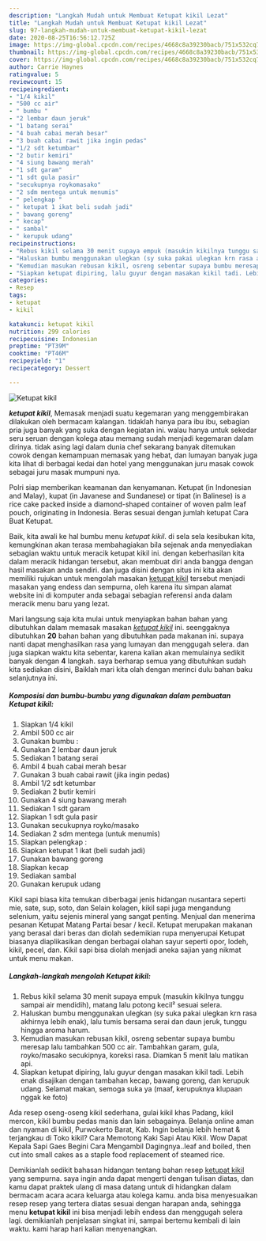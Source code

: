 ```yaml
---
description: "Langkah Mudah untuk Membuat Ketupat kikil Lezat"
title: "Langkah Mudah untuk Membuat Ketupat kikil Lezat"
slug: 97-langkah-mudah-untuk-membuat-ketupat-kikil-lezat
date: 2020-08-25T16:56:12.725Z
image: https://img-global.cpcdn.com/recipes/4668c8a39230bacb/751x532cq70/ketupat-kikil-foto-resep-utama.jpg
thumbnail: https://img-global.cpcdn.com/recipes/4668c8a39230bacb/751x532cq70/ketupat-kikil-foto-resep-utama.jpg
cover: https://img-global.cpcdn.com/recipes/4668c8a39230bacb/751x532cq70/ketupat-kikil-foto-resep-utama.jpg
author: Carrie Haynes
ratingvalue: 5
reviewcount: 15
recipeingredient:
- "1/4 kikil"
- "500 cc air"
- " bumbu "
- "2 lembar daun jeruk"
- "1 batang serai"
- "4 buah cabai merah besar"
- "3 buah cabai rawit jika ingin pedas"
- "1/2 sdt ketumbar"
- "2 butir kemiri"
- "4 siung bawang merah"
- "1 sdt garam"
- "1 sdt gula pasir"
- "secukupnya roykomasako"
- "2 sdm mentega untuk menumis"
- " pelengkap "
- " ketupat 1 ikat beli sudah jadi"
- " bawang goreng"
- " kecap"
- " sambal"
- " kerupuk udang"
recipeinstructions:
- "Rebus kikil selama 30 menit supaya empuk (masukin kikilnya tunggu sampai air mendidih), matang lalu potong kecil² sesuai selera."
- "Haluskan bumbu menggunakan ulegkan (sy suka pakai ulegkan krn rasa akhirnya lebih enak), lalu tumis bersama serai dan daun jeruk, tunggu hingga aroma harum."
- "Kemudian masukan rebusan kikil, osreng sebentar supaya bumbu meresap lalu tambahkan 500 cc air. Tambahkan garam, gula, royko/masako secukipnya, koreksi rasa. Diamkan 5 menit lalu matikan api."
- "Siapkan ketupat dipiring, lalu guyur dengan masakan kikil tadi. Lebih enak disajikan dengan tambahan kecap, bawang goreng, dan kerupuk udang. Selamat makan, semoga suka ya (maaf, kerupuknya klupaan nggak ke foto)"
categories:
- Resep
tags:
- ketupat
- kikil

katakunci: ketupat kikil 
nutrition: 299 calories
recipecuisine: Indonesian
preptime: "PT39M"
cooktime: "PT46M"
recipeyield: "1"
recipecategory: Dessert

---
```



![Ketupat kikil](https://img-global.cpcdn.com/recipes/4668c8a39230bacb/751x532cq70/ketupat-kikil-foto-resep-utama.jpg)

<b><i>ketupat kikil</i></b>, Memasak menjadi suatu kegemaran yang menggembirakan dilakukan oleh bermacam kalangan. tidaklah hanya para ibu ibu, sebagian pria juga banyak yang suka dengan kegiatan ini. walau hanya untuk sekedar seru seruan dengan kolega atau memang sudah menjadi kegemaran dalam dirinya. tidak asing lagi dalam dunia chef sekarang banyak ditemukan cowok dengan kemampuan memasak yang hebat, dan lumayan banyak juga kita lihat di berbagai kedai dan hotel yang menggunakan juru masak cowok sebagai juru masak mumpuni nya.

Polri siap memberikan keamanan dan kenyamanan. Ketupat (in Indonesian and Malay), kupat (in Javanese and Sundanese) or tipat (in Balinese) is a rice cake packed inside a diamond-shaped container of woven palm leaf pouch, originating in Indonesia. Beras sesuai dengan jumlah ketupat Cara Buat Ketupat.

Baik, kita awali ke hal bumbu menu <i>ketupat kikil</i>. di sela sela kesibukan kita, kemungkinan akan terasa membahagiakan bila sejenak anda menyediakan sebagian waktu untuk meracik ketupat kikil ini. dengan keberhasilan kita dalam meracik hidangan tersebut, akan membuat diri anda bangga dengan hasil masakan anda sendiri. dan juga disini dengan situs ini kita akan memiliki rujukan untuk mengolah masakan <u>ketupat kikil</u> tersebut menjadi masakan yang endess dan sempurna, oleh karena itu simpan alamat website ini di komputer anda sebagai sebagian referensi anda dalam meracik menu baru yang lezat.


Mari langsung saja kita mulai untuk menyiapkan bahan bahan yang dibutuhkan dalam memasak masakan <u><i>ketupat kikil</i></u> ini. seenggaknya dibutuhkan <b>20</b> bahan bahan yang dibutuhkan pada makanan ini. supaya nanti dapat menghasilkan rasa yang lumayan dan menggugah selera. dan juga siapkan waktu kita sebentar, karena kalian akan memulainya sedikit banyak dengan <b>4</b> langkah. saya berharap semua yang dibutuhkan sudah kita sediakan disini, Baiklah mari kita olah dengan merinci dulu bahan baku selanjutnya ini.

<!--inarticleads1-->

##### Komposisi dan bumbu-bumbu yang digunakan dalam pembuatan Ketupat kikil:

1. Siapkan 1/4 kikil
1. Ambil 500 cc air
1. Gunakan  bumbu :
1. Gunakan 2 lembar daun jeruk
1. Sediakan 1 batang serai
1. Ambil 4 buah cabai merah besar
1. Gunakan 3 buah cabai rawit (jika ingin pedas)
1. Ambil 1/2 sdt ketumbar
1. Sediakan 2 butir kemiri
1. Gunakan 4 siung bawang merah
1. Sediakan 1 sdt garam
1. Siapkan 1 sdt gula pasir
1. Gunakan secukupnya royko/masako
1. Sediakan 2 sdm mentega (untuk menumis)
1. Siapkan  pelengkap :
1. Siapkan  ketupat 1 ikat (beli sudah jadi)
1. Gunakan  bawang goreng
1. Siapkan  kecap
1. Sediakan  sambal
1. Gunakan  kerupuk udang


Kikil sapi biasa kita temukan diberbagai jenis hidangan nusantara seperti mie, sate, sup, soto, dan Selain kolagen, kikil sapi juga mengandung selenium, yaitu sejenis mineral yang sangat penting. Menjual dan menerima pesanan Ketupat Matang Partai besar / kecil. Ketupat merupakan makanan yang berasal dari beras dan diolah sedemikian rupa menyerupai Ketupat biasanya diaplikasikan dengan berbagai olahan sayur seperti opor, lodeh, kikil, pecel, dan. Kikil sapi bisa diolah menjadi aneka sajian yang nikmat untuk menu makan. 

<!--inarticleads2-->

##### Langkah-langkah mengolah Ketupat kikil:

1. Rebus kikil selama 30 menit supaya empuk (masukin kikilnya tunggu sampai air mendidih), matang lalu potong kecil² sesuai selera.
1. Haluskan bumbu menggunakan ulegkan (sy suka pakai ulegkan krn rasa akhirnya lebih enak), lalu tumis bersama serai dan daun jeruk, tunggu hingga aroma harum.
1. Kemudian masukan rebusan kikil, osreng sebentar supaya bumbu meresap lalu tambahkan 500 cc air. Tambahkan garam, gula, royko/masako secukipnya, koreksi rasa. Diamkan 5 menit lalu matikan api.
1. Siapkan ketupat dipiring, lalu guyur dengan masakan kikil tadi. Lebih enak disajikan dengan tambahan kecap, bawang goreng, dan kerupuk udang. Selamat makan, semoga suka ya (maaf, kerupuknya klupaan nggak ke foto)


Ada resep oseng-oseng kikil sederhana, gulai kikil khas Padang, kikil mercon, kikil bumbu pedas manis dan lain sebagainya. Belanja online aman dan nyaman di kikil, Purwokerto Barat, Kab. Ingin belanja lebih hemat &amp; terjangkau di Toko kikil? Cara Memotong Kaki Sapi Atau Kikil. Wow Dapat Kepala Sapi Gaes Begini Cara Mengambil Dagingnya..leaf and boiled, then cut into small cakes as a staple food replacement of steamed rice. 

Demikianlah sedikit bahasan hidangan tentang bahan resep <u>ketupat kikil</u> yang sempurna. saya ingin anda dapat mengerti dengan tulisan diatas, dan kamu dapat praktek ulang di masa datang untuk di hidangkan dalam bermacam acara acara keluarga atau kolega kamu. anda bisa menyesuaikan resep resep yang tertera diatas sesuai dengan harapan anda, sehingga menu <b>ketupat kikil</b> ini bisa menjadi lebih endess dan menggugah selera lagi. demikianlah penjelasan singkat ini, sampai bertemu kembali di lain waktu. kami harap hari kalian menyenangkan.
